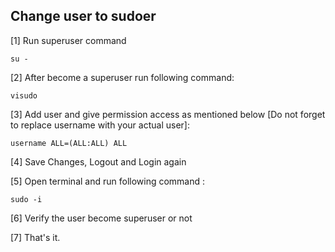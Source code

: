 ## Change user to sudoer

[1] Run superuser command

    su -

[2] After become a superuser run following command:

    visudo

[3] Add user and give permission access as mentioned below [Do not forget to replace username with your actual user]:

    username ALL=(ALL:ALL) ALL

[4] Save Changes, Logout and Login again

[5] Open terminal and run following command :
    
    sudo -i

[6] Verify the user become superuser or not
  
[7] That's it.
